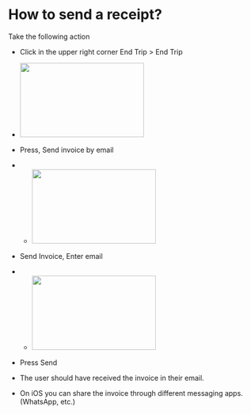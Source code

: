# How to send a receipt?
Take the following action

* Click in the upper right corner End Trip > End Trip
* <img height="150" src="https://meterapp.co/send_a_receipt/Screenshot_20231107-162336~2.png" width="250"/>

* Press, Send invoice by email
* * <img height="150" src="https://meterapp.co/send_a_receipt/Screenshot_20231107-162412.png" width="250"/>
* Send Invoice, Enter email
* * <img height="150" src="https://meterapp.co/send_a_receipt/Screenshot_20231107-162336~2.png" width="250"/>
* Press Send
* The user should have received the invoice in their email.
* On iOS you can share the invoice through different messaging apps. (WhatsApp, etc.)
